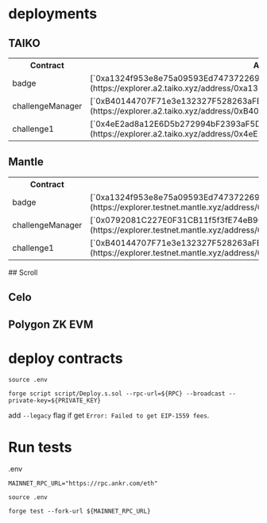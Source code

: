 # deployments


## TAIKO

<table>

<tr>
<th>Contract</th>
<th>Address</th>
</tr>

<tr>
<td>badge</td>
<td>[`0xa1324f953e8e75a09593Ed7473722690cC624D54`](https://explorer.a2.taiko.xyz/address/0xa1324f953e8e75a09593Ed7473722690cC624D54)</td>
</tr>

<tr>
<td>challengeManager</td>
<td>[`0xB40144707F71e3e132327F528263aFB0bA458821`](https://explorer.a2.taiko.xyz/address/0xB40144707F71e3e132327F528263aFB0bA458821)</td>
</tr>

<tr>
<td>challenge1</td>
<td>[`0x4eE2ad8a12E6D5b272994bF2393aF5D0332Acc86`](https://explorer.a2.taiko.xyz/address/0x4eE2ad8a12E6D5b272994bF2393aF5D0332Acc86)</td>
</tr>

</table>

## Mantle

<table>

<tr>
<th>Contract</th>
<th>Address</th>
</tr>

<tr>
<td>badge</td>
<td>[`0xa1324f953e8e75a09593Ed7473722690cC624D54`](https://explorer.testnet.mantle.xyz/address/0xa1324f953e8e75a09593Ed7473722690cC624D54)</td>
</tr>

<tr>
<td>challengeManager</td>
<td>[`0x0792081C227E0F31CB11f5f3fE74eB9032d6afA1`](https://explorer.testnet.mantle.xyz/address/0x0792081C227E0F31CB11f5f3fE74eB9032d6afA1)</td>
</tr>

<tr>
<td>challenge1</td>
<td>[`0xB40144707F71e3e132327F528263aFB0bA458821`](https://explorer.testnet.mantle.xyz/address/0xB40144707F71e3e132327F528263aFB0bA458821)</td>
</tr>

</table>

## Scroll



## Celo


## Polygon ZK EVM





# deploy contracts
```
source .env    
```

```
forge script script/Deploy.s.sol --rpc-url=${RPC} --broadcast --private-key=${PRIVATE_KEY} 
```

add `--legacy` flag if get `Error: Failed to get EIP-1559 fees`.


# Run tests
.env
```
MAINNET_RPC_URL="https://rpc.ankr.com/eth"
```

```
source .env    
```

```
forge test --fork-url ${MAINNET_RPC_URL}
```